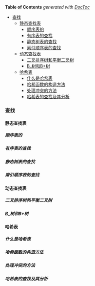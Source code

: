 <!-- START doctoc generated TOC please keep comment here to allow auto update -->
<!-- DON'T EDIT THIS SECTION, INSTEAD RE-RUN doctoc TO UPDATE -->
**Table of Contents**  *generated with [DocToc](https://github.com/thlorenz/doctoc)*

- [查找](#%E6%9F%A5%E6%89%BE)
  - [静态查找表](#%E9%9D%99%E6%80%81%E6%9F%A5%E6%89%BE%E8%A1%A8)
    - [顺序表的](#%E9%A1%BA%E5%BA%8F%E8%A1%A8%E7%9A%84)
    - [有序表的查找](#%E6%9C%89%E5%BA%8F%E8%A1%A8%E7%9A%84%E6%9F%A5%E6%89%BE)
    - [静态树表的查找](#%E9%9D%99%E6%80%81%E6%A0%91%E8%A1%A8%E7%9A%84%E6%9F%A5%E6%89%BE)
    - [索引顺序表的查找](#%E7%B4%A2%E5%BC%95%E9%A1%BA%E5%BA%8F%E8%A1%A8%E7%9A%84%E6%9F%A5%E6%89%BE)
  - [动态查找表](#%E5%8A%A8%E6%80%81%E6%9F%A5%E6%89%BE%E8%A1%A8)
    - [二叉排序树和平衡二叉树](#%E4%BA%8C%E5%8F%89%E6%8E%92%E5%BA%8F%E6%A0%91%E5%92%8C%E5%B9%B3%E8%A1%A1%E4%BA%8C%E5%8F%89%E6%A0%91)
    - [B_树和B+树](#b_%E6%A0%91%E5%92%8Cb%E6%A0%91)
  - [哈希表](#%E5%93%88%E5%B8%8C%E8%A1%A8)
    - [什么是哈希表](#%E4%BB%80%E4%B9%88%E6%98%AF%E5%93%88%E5%B8%8C%E8%A1%A8)
    - [哈希函数的构造方法](#%E5%93%88%E5%B8%8C%E5%87%BD%E6%95%B0%E7%9A%84%E6%9E%84%E9%80%A0%E6%96%B9%E6%B3%95)
    - [处理冲突的方法](#%E5%A4%84%E7%90%86%E5%86%B2%E7%AA%81%E7%9A%84%E6%96%B9%E6%B3%95)
    - [哈希表的查找及其分析](#%E5%93%88%E5%B8%8C%E8%A1%A8%E7%9A%84%E6%9F%A5%E6%89%BE%E5%8F%8A%E5%85%B6%E5%88%86%E6%9E%90)

<!-- END doctoc generated TOC please keep comment here to allow auto update -->

### 查找
#### 静态查找表
##### 顺序表的
##### 有序表的查找
##### 静态树表的查找
##### 索引顺序表的查找

#### 动态查找表
##### 二叉排序树和平衡二叉树
##### B_树和B+树

#### 哈希表
##### 什么是哈希表
##### 哈希函数的构造方法
##### 处理冲突的方法
##### 哈希表的查找及其分析
